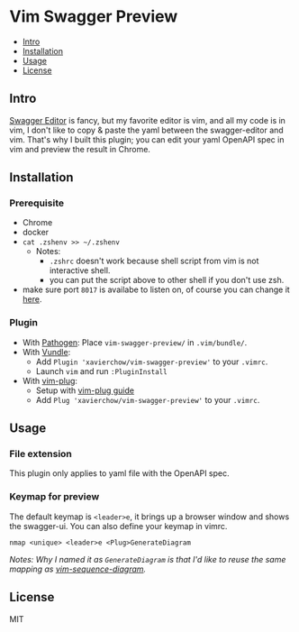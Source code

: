 Vim Swagger Preview
====================

- [Intro](#intro)
- [Installation](#installation)
- [Usage](#usage)
- [License](#licnese)

Intro
-----
[Swagger Editor](https://swagger.io/tools/swagger-editor/) is fancy, but my favorite editor is vim, and all my code is in vim,
I don't like to copy & paste the yaml between the swagger-editor and vim.
That's why I built this plugin; you can edit your yaml OpenAPI spec in vim and preview the result in Chrome.

Installation
------------
### Prerequisite
* Chrome
* docker
* `cat .zshenv >> ~/.zshenv`
  * Notes:
    * `.zshrc` doesn't work because shell script from vim is not interactive shell.
    * you can put the script above to other shell if you don't use zsh.
* make sure port `8017` is availabe to listen on, of course you can change it [here](https://github.com/xavierchow/vim-swagger-preview/blob/b63ff606135c3a5239936ef21307f3ad1de22e40/.zshenv#L18). 

### Plugin

* With [Pathogen](https://github.com/tpope/vim-pathogen): Place `vim-swagger-preview/` in `.vim/bundle/`.
* With [Vundle](https://github.com/VundleVim/Vundle.vim):
    * Add `Plugin 'xavierchow/vim-swagger-preview'` to your `.vimrc`.
    * Launch `vim` and run `:PluginInstall`
* With [vim-plug](https://github.com/junegunn/vim-plug):
    * Setup with [vim-plug guide](https://github.com/junegunn/vim-plug#usage)
    * Add `Plug 'xavierchow/vim-swagger-preview'` to your `.vimrc`.

Usage
-----
### File extension
This plugin only applies to yaml file with the OpenAPI spec.

### Keymap for preview
The default keymap is `<leader>e`, it brings up a browser window and shows the swagger-ui.
You can also define your keymap in vimrc.
```
nmap <unique> <leader>e <Plug>GenerateDiagram 
```
*Notes: Why I named it as `GenerateDiagram` is that I'd like to reuse the same mapping as [vim-sequence-diagram](https://github.com/xavierchow/vim-sequence-diagram).*

License
-----------------

MIT

